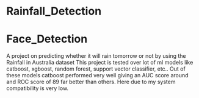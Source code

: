 # Rainfall_Detection
# Face_Detection
A project on predicting whether it will rain tomorrow or not by using the Rainfall in Australia dataset This project is tested over lot of ml models like catboost, xgboost, random forest, support vector classifier, etc.. Out of these models catboost performed very well giving an AUC score around and ROC score of 89 far better than others. Here due to my system compatibility is very low.
